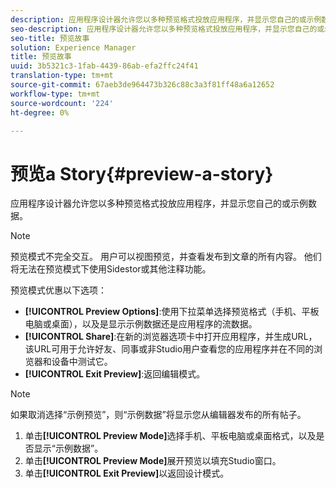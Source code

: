```yaml
---
description: 应用程序设计器允许您以多种预览格式投放应用程序，并显示您自己的或示例数据。
seo-description: 应用程序设计器允许您以多种预览格式投放应用程序，并显示您自己的或示例数据。
seo-title: 预览故事
solution: Experience Manager
title: 预览故事
uuid: 3b5321c3-1fab-4439-86ab-efa2ffc24f41
translation-type: tm+mt
source-git-commit: 67aeb3de964473b326c88c3a3f81ff48a6a12652
workflow-type: tm+mt
source-wordcount: '224'
ht-degree: 0%

---
```



# 预览a Story{#preview-a-story}

应用程序设计器允许您以多种预览格式投放应用程序，并显示您自己的或示例数据。

>[!NOTE]
>
>预览模式不完全交互。 用户可以视图预览，并查看发布到文章的所有内容。 他们将无法在预览模式下使用Sidestor或其他注释功能。

预览模式优惠以下选项：

* **[!UICONTROL Preview Options]**:使用下拉菜单选择预览格式（手机、平板电脑或桌面），以及是显示示例数据还是应用程序的流数据。
* **[!UICONTROL Share]**:在新的浏览器选项卡中打开应用程序，并生成URL，该URL可用于允许好友、同事或非Studio用户查看您的应用程序并在不同的浏览器和设备中测试它。
* **[!UICONTROL Exit Preview]**:返回编辑模式。

>[!NOTE]
>
>如果取消选择“示例预览”，则“示例数据”将显示您从编辑器发布的所有帖子。

1. 单击&#x200B;**[!UICONTROL Preview Mode]**&#x200B;选择手机、平板电脑或桌面格式，以及是否显示“示例数据”。
1. 单击&#x200B;**[!UICONTROL Preview Mode]**&#x200B;展开预览以填充Studio窗口。
1. 单击&#x200B;**[!UICONTROL Exit Preview]**&#x200B;以返回设计模式。
